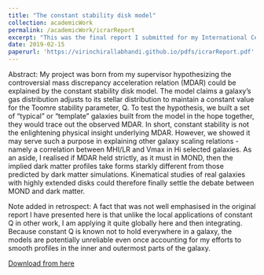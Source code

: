```yaml
---
title: "The constant stability disk model"
collection: academicWork
permalink: /academicWork/icrarReport
excerpt: "This was the final report I submitted for my International Centre for Radio Astronomy (ICRAR) studentship under the supervision of Gerhardt Meurer."
date: 2019-02-15
paperurl: 'https://virinchirallabhandi.github.io/pdfs/icrarReport.pdf'
---
```

Abstract: My project was born from my supervisor hypothesizing the controversial mass discrepancy acceleration relation (MDAR) could be explained by the constant stability disk model. The model claims a galaxy’s gas distribution adjusts to its stellar distribution to maintain a constant value for the Toomre stability parameter, Q. To test the hypothesis, we built a set of “typical” or “template” galaxies built from the model in the hope together, they would trace out the observed MDAR. In short, constant stability is not the enlightening physical insight underlying MDAR. However, we showed it may serve such a purpose in explaining other galaxy scaling relations - namely a correlation between MHI/LR and Vmax in Hi selected galaxies. As an aside, I realised if MDAR held strictly, as it must in MOND, then the implied dark matter profiles take forms starkly different from those predicted by dark matter simulations. Kinematical studies of real galaxies with highly extended disks could therefore finally settle the debate between MOND and dark matter.

Note added in retrospect: A fact that was not well emphasised in the original report I have presented here is that unlike the local applications of constant Q in other work, I am applying it quite globally here and then integrating. Because constant Q is known not to hold everywhere in a galaxy, the models are potentially unreliable even once accounting for my efforts to smooth profiles in the inner and outermost parts of the galaxy.

[Download from here](http://virinchirallabhandi.github.io/pdfs/icrarReport.pdf)
